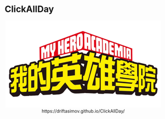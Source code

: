 # ClickAllDay

<p align = 'center'>
<img src = 'icon.png'>
  https://driftasimov.github.io/ClickAllDay/
</p>
